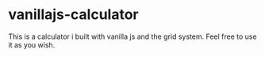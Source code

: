 # vanillajs-calculator
This is a calculator i built with vanilla js and the grid system. Feel free to use it as you wish.
